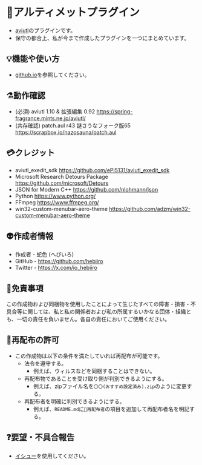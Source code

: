 ﻿# 🎉アルティメットプラグイン

* [aviutl](https://spring-fragrance.mints.ne.jp/aviutl/)のプラグインです。
* 保守の都合上、私が今まで作成したプラグインを一つにまとめています。

## 💡機能や使い方

* [github.io](https://hebiiro.github.io/anti.aviutl.ultimate.plugin/)を参照してください。

## ⚗️動作確認

* (必須) aviutl 1.10 & 拡張編集 0.92 https://spring-fragrance.mints.ne.jp/aviutl/
* (共存確認) patch.aul r43 謎さうなフォーク版65 https://scrapbox.io/nazosauna/patch.aul

## 💳クレジット

* aviutl_exedit_sdk https://github.com/ePi5131/aviutl_exedit_sdk
* Microsoft Research Detours Package https://github.com/microsoft/Detours
* JSON for Modern C++ https://github.com/nlohmann/json
* Python https://www.python.org/
* FFmpeg https://www.ffmpeg.org/
* win32-custom-menubar-aero-theme https://github.com/adzm/win32-custom-menubar-aero-theme

## 👽️作成者情報

* 作成者 - 蛇色 (へびいろ)
* GitHub - https://github.com/hebiiro
* Twitter - https://x.com/io_hebiiro

## 🚨免責事項

この作成物および同梱物を使用したことによって生じたすべての障害・損害・不具合等に関しては、私と私の関係者および私の所属するいかなる団体・組織とも、一切の責任を負いません。各自の責任においてご使用ください。

## 🚚再配布の許可

* この作成物は以下の条件を満たしていれば再配布が可能です。
	* 法令を遵守する。
		* 例えば、ウィルスなどを同梱することはできない。
	* 再配布物であることを受け取り側が判別できるようにする。
		* 例えば、zipファイル名を`〇〇(おすすめ設定済み).zip`のように変更する。
	* 再配布者を明確に判別できるようにする。
		* 例えば、`README.md`に`🚚再配布者`の項目を追加して再配布者名を明記する。

## ❓要望・不具合報告

* [イシュー](https://github.com/hebiiro/anti.aviutl.ultimate.plugin/issues)を使用してください。
